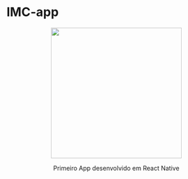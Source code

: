 # IMC-app
<p align="center">
  <img src="https://user-images.githubusercontent.com/53658830/212421354-332d87ae-dd18-41fe-b225-26e2d177bd37.gif" width="300px"/>
</p>

<p align="center">Primeiro App desenvolvido em React Native</p>
